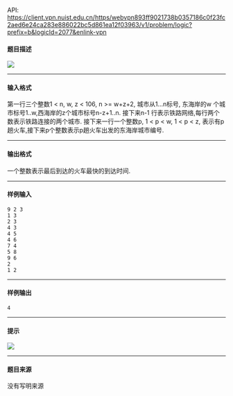 API: https://client.vpn.nuist.edu.cn/https/webvpn893ff9021738b0357186c0f23fc2aed6e24ca283e886022bc5d861ea12f03963/v1/problem/logic?prefix=b&logicId=2077&enlink-vpn

#### 题目描述

![](../file/2077_0.jpg)

---

#### 输入格式

第一行三个整数1 < n, w, z < 106, n >= w+z+2, 城市从1...n标号, 东海岸的w 个城市标号1..w,西海岸的z个城市标号n-z+1..n. 接下来n-1 行表示铁路网络,每行两个数表示铁路连接的两个城市. 接下来一行一个整数p, 1 < p < w, 1 < p < z, 表示有p趟火车,接下来p个整数表示p趟火车出发的东海岸城市编号.

---

#### 输出格式

一个整数表示最后到达的火车最快的到达时间.

---

#### 样例输入
```
9 2 3
1 3
2 3
4 3
4 5
4 6
7 4
5 8
9 6
2
1 2

```

---

#### 样例输出
```
4
```

---

#### 提示

![](../file/2077_0.jpg)

---

#### 题目来源

没有写明来源